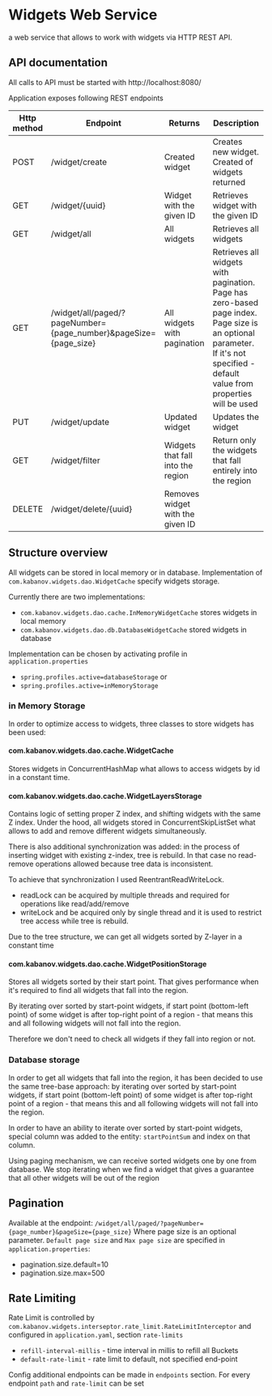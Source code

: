 # Widgets Web Service
a web service that allows to work with widgets via HTTP REST API.

## API documentation
All calls to API must be started with http://localhost:8080/

Application exposes following REST endpoints

| Http method | Endpoint               | Returns                            | Description                                                                |
|-------------|------------------------|------------------------------------|----------------------------------------------------------------------------|
| POST        | /widget/create         | Created widget                     | Creates new widget. Created of widgets returned                            |
| GET         | /widget/{uuid}         | Widget with the given ID           | Retrieves widget with the given ID                                         |
| GET         | /widget/all            | All widgets                        | Retrieves all widgets                                                      |
| GET         | /widget/all/paged/?pageNumber={page_number}&pageSize={page_size}     | All widgets with pagination        | Retrieves all widgets with pagination. Page has zero-based page index. Page size is an optional parameter. If it's not specified - default value from properties will be used    |
| PUT         | /widget/update         | Updated widget                     | Updates the widget                                                         |
| GET         | /widget/filter         | Widgets that fall into the region  | Return only the widgets that fall entirely into the region                 |
| DELETE      | /widget/delete/{uuid}  | Removes widget with the given ID   |                                                                            |

## Structure overview 
All widgets can be stored in local memory or in database. Implementation of `com.kabanov.widgets.dao.WidgetCache` specify widgets storage.

Currently there are two implementations: 
 - `com.kabanov.widgets.dao.cache.InMemoryWidgetCache` stores widgets in local memory
 - `com.kabanov.widgets.dao.db.DatabaseWidgetCache` stored widgets in database
 
 Implementation can be chosen by activating profile in `application.properties`
 
- `spring.profiles.active=databaseStorage`
or
- `spring.profiles.active=inMemoryStorage`

### in Memory Storage
In order to optimize access to widgets, three classes to store widgets has been used: 

#### com.kabanov.widgets.dao.cache.WidgetCache 
Stores widgets in ConcurrentHashMap what allows to access widgets by id in a constant time.

#### com.kabanov.widgets.dao.cache.WidgetLayersStorage 
Contains logic of setting proper Z index, and shifting widgets with the same Z index. Under the hood, all widgets
stored in ConcurrentSkipListSet what allows to add and remove different widgets simultaneously. 

There is also additional synchronization was added: in the process of inserting widget with existing z-index, 
tree is rebuild. In that case no read-remove operations allowed because tree data is inconsistent. 

To achieve that synchronization I used ReentrantReadWriteLock. 
 - readLock can be acquired by multiple threads and required for operations like read/add/remove
 - writeLock and be acquired only by single thread and it is used to restrict tree access while tree is rebuild.
 
Due to the tree structure, we can get all widgets sorted by Z-layer in a constant time     

#### com.kabanov.widgets.dao.cache.WidgetPositionStorage 
Stores all widgets sorted by their start point. 
That gives performance when it's required to find all widgets that fall into the region. 

By iterating over sorted by start-point widgets, if start point (bottom-left point) of some widget is after top-right
point of a region - that means this and all following widgets will not fall into the region. 

Therefore we don't need to check all widgets if they fall into region or not.    

### Database storage
In order to get all widgets that fall into the region, it has been decided to use the same tree-base approach: by iterating over sorted by start-point widgets, if start point (bottom-left point) of some widget is after top-right point of a region - that means this and all following widgets will not fall into the region.

In order to have an ability to iterate over sorted by start-point widgets, special column was added to the entity: `startPointSum` and index on that column.

Using paging mechanism, we can receive sorted widgets one by one from database. We stop iterating when we find a widget that gives a guarantee that all other widgets will be out of the region

## Pagination
Available at the endpoint: `/widget/all/paged/?pageNumber={page_number}&pageSize={page_size}`
Where page size is an optional parameter. 
`Default page size` and `Max page size` are specified in `application.properties`: 
 - pagination.size.default=10
 - pagination.size.max=500

## Rate Limiting
Rate Limit is controlled by `com.kabanov.widgets.interseptor.rate_limit.RateLimitInterceptor` and configured in `application.yaml`, section `rate-limits`
 - `refill-interval-millis` - time interval in millis to refill all Buckets
 - `default-rate-limit` - rate limit to default, not specified end-point
 
 Config additional endpoints can be made in `endpoints` section. For every endpoint `path` and `rate-limit` can be set
 
